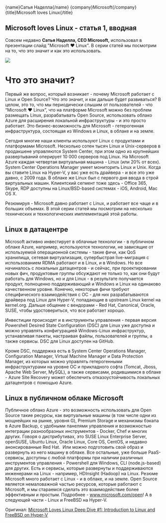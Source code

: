 {name}Сатья Наделла{/name}
{company}Microsoft{/company}
{title}Microsoft loves Linux{/title}
## Microsoft loves Linux - статья 1, вводная ##

Совсем недавно **Сатья Наделла, CEO Microsoft,** использовал в презентации слайд "Microsoft ♥ Linux". В серии статей мы посмотрим на то, что это значит и как это использовать.

![](https://habrastorage.org/files/22c/753/6d7/22c7536d7f584637a2f94de2253a1bbf.png)

# Что это значит? #

Первый же вопрос, который возникает - почему Microsoft работает с Linux и Open Source? Что это значит, и как дальше будет развиваться? В целом, это то, что мы периодически слышим от пользователей - что “Microsoft ♥ Linux”, что на платформе Microsoft можно без проблем размещать Linux, разрабатывать Open Source, использовать облако Azure для расширения локальной инфраструктуры - и это просто работает. Это бизнес-возможность для Microsoft - гетерогенная инфраструктура, состоящая из Windows и Linux, в облаке и на земле. 

Сегодня многие наши клиенты используют Linux с продуктами и платформами Microsoft. Несколько сотен тысяч Linux и Unix-серверов в продакшене управляются System Center, при этом одно из крупнейших развертываний оперирует 10 000 серверов под Linux. На Microsoft Azure каждая четвертая виртуальная машина - Linux (или 20% от всех). System Center Operations Manager умеет мониторить Linux и Unix. Когда вы ставите Linux на Hyper-V, у вас уже есть драйвера - и все это уже давно, с 2009 года. В облаке же Linux был с первого дня ввода в строй виртуальных машин. Клиентский сегмент тоже здесь - Office 365, Skype, RDP доступны на Linux/BSD-based системах - iOS, Android, Mac OS X. 

Резюмируя - Microsoft давно работает с Linux, и работает все чаще и в больших объемах. В этой серии статей мы посмотрим на несколько технических и технологических имплементаций этой работы.

## Linux в датацентре ##

Microsoft активно инвестирует в облачные технологии - в публичном облаке Azure, например, используются технологии, не зависящие от используемой операционной системы - такие фичи, как QoS хранилища, сетевая виртуализация, супербыстрая live-миграция с использованием RDMA работают и в Linux, и в Windows. Но все начиналось с локальных датацентров - и сейчас, при проектировании новых фич, продуктовые группы обсуждают не только то, как они будут работать для Windows, но и для Linux - в результате получается продукт, полноценно поддерживающий и Windows и Linux на одинаково качественном уровне. Конечно, некоторые фичи требуют специфического взаимодействия с ОС - для них разрабатываются драйвера под Linux для Hyper-V, попадающие в upstream Linux kernel на kernel.org. Дальше общение с вендорами - Red Hat, Canonical, Oracle, SUSE, чтобы удостовериться, что все работает хорошо.

Инвестиции происходят и в инструменты управления - первая версия Powershell Desired State Configuration (DSC) для Linux уже доступна и можно управлять конфигурацией Windows-Linux инфраструктур, устанавливая пакеты, настраивая файлы, пользователей и группы, а также сервисы. DSC для Linux доступен на GitHub. 

Кроме DSC, поддержка есть в System Center Operations Manager, Configuration Manager, Virtual Machine Manager и Data Protection Manager, из которых можно управлять гетерогенными инфраструктурами на уровне ОС и прикладного софта (Tomcat, Jboss, Apache Web Server, MySQL), а также сервисами, родившимися в облаке - Azure Site Recovery может обеспечить отказоустойчивость локальных датацентров с помощью Azure.

## Linux в публичном облаке Microsoft ##

Публичное облако Azure - это возможность использовать для Open Source такие ресурсы, как виртуальные машины (в том числе одни из мощнейших на рынке, уровня G), Premium Storage и механизмы бэкапа в Azure Backup, с удобными панелями управления и возможностью интеграции разнообразных инструментов - Docker, Chef и многих других. Говоря о дистрибутивах, это SUSE Linux Enterprise Server, openSUSE, Ubuntu Linux, Oracle Linux, Core OS, CentOS, и недавно анонсированные Red Hat.  Или можно подготовить свой образ и развернуть из него машину в облаке. 
Все остальные, уже больше PaaS-сервисы, доступны с любой платформы при наличии различных инструментов управления - Powershell для Windows, CLI (node.js-based) для других. Есть и сервисы, которые развернуты и поддерживаются инженерами на Linux - например, HDInsight (Hadoop) на Linux.
Резюме
Microsoft много работает с Linux - и в облаке, и на земле. Open Source является немаловажной частью ресурсов, которые работают с Microsoft, и мы стараемся сделать это взаимодействие более эффективным и простым. Подробнее - www.microsoft.com/open! А в следующей части - Linux и FreeBSD на Hyper-V.

Оригинал: [Microsoft Loves Linux Deep Dive #1: Introduction to Linux and FreeBSD on Hyper-V](http://blogs.technet.com/b/windowsserver/archive/2015/05/06/microsoft-loves-linux.aspx)


